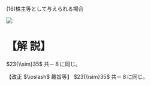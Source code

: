 (16)株主等として与えられる場合

![](https://www.nta.go.jp/tmp/5d76d25f-163b-439d-944f-e30d386f2269/images/11510ece646fcef459e7d5c9ad0c6afc8dd904779cbdc0818551412f2ab064fb.jpg)

# 【解 説】

$23{\\sim}35$ 共－８に同じ。

【改正 $\\oslash$ 趣旨等】 $23{\\sim}35$ 共－８に同じ。